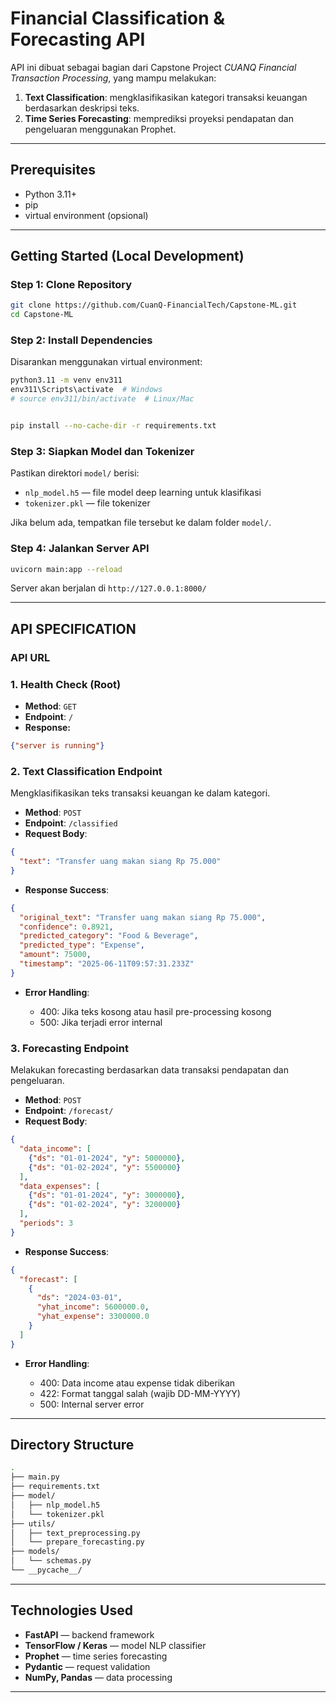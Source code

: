 # Financial Classification & Forecasting API

API ini dibuat sebagai bagian dari Capstone Project *CUANQ Financial Transaction Processing*, yang mampu melakukan:

1. **Text Classification**: mengklasifikasikan kategori transaksi keuangan berdasarkan deskripsi teks.
2. **Time Series Forecasting**: memprediksi proyeksi pendapatan dan pengeluaran menggunakan Prophet.

---

## Prerequisites

* Python 3.11+
* pip
* virtual environment (opsional)

---

## Getting Started (Local Development)

### Step 1: Clone Repository

```bash
git clone https://github.com/CuanQ-FinancialTech/Capstone-ML.git
cd Capstone-ML
```

### Step 2: Install Dependencies

Disarankan menggunakan virtual environment:

```bash
python3.11 -m venv env311
env311\Scripts\activate  # Windows
# source env311/bin/activate  # Linux/Mac


pip install --no-cache-dir -r requirements.txt
```

### Step 3: Siapkan Model dan Tokenizer

Pastikan direktori `model/` berisi:

* `nlp_model.h5` — file model deep learning untuk klasifikasi
* `tokenizer.pkl` — file tokenizer

Jika belum ada, tempatkan file tersebut ke dalam folder `model/`.

### Step 4: Jalankan Server API

```bash
uvicorn main:app --reload
```

Server akan berjalan di `http://127.0.0.1:8000/`

---

## API SPECIFICATION

### API URL


### 1. Health Check (Root)

* **Method**: `GET`
* **Endpoint**: `/`
* **Response:**

```json
{"server is running"}
```

### 2. Text Classification Endpoint

Mengklasifikasikan teks transaksi keuangan ke dalam kategori.

* **Method**: `POST`
* **Endpoint**: `/classified`
* **Request Body**:

```json
{
  "text": "Transfer uang makan siang Rp 75.000"
}
```

* **Response Success**:

```json
{
  "original_text": "Transfer uang makan siang Rp 75.000",
  "confidence": 0.8921,
  "predicted_category": "Food & Beverage",
  "predicted_type": "Expense",
  "amount": 75000,
  "timestamp": "2025-06-11T09:57:31.233Z"
}
```

* **Error Handling**:

  * 400: Jika teks kosong atau hasil pre-processing kosong
  * 500: Jika terjadi error internal

### 3. Forecasting Endpoint

Melakukan forecasting berdasarkan data transaksi pendapatan dan pengeluaran.

* **Method**: `POST`
* **Endpoint**: `/forecast/`
* **Request Body**:

```json
{
  "data_income": [
    {"ds": "01-01-2024", "y": 5000000},
    {"ds": "01-02-2024", "y": 5500000}
  ],
  "data_expenses": [
    {"ds": "01-01-2024", "y": 3000000},
    {"ds": "01-02-2024", "y": 3200000}
  ],
  "periods": 3
}
```

* **Response Success**:

```json
{
  "forecast": [
    {
      "ds": "2024-03-01",
      "yhat_income": 5600000.0,
      "yhat_expense": 3300000.0
    }
  ]
}
```

* **Error Handling**:

  * 400: Data income atau expense tidak diberikan
  * 422: Format tanggal salah (wajib DD-MM-YYYY)
  * 500: Internal server error

---

## Directory Structure

```bash
.
├── main.py
├── requirements.txt
├── model/
│   ├── nlp_model.h5
│   └── tokenizer.pkl
├── utils/
│   ├── text_preprocessing.py
│   └── prepare_forecasting.py
├── models/
│   └── schemas.py
└── __pycache__/
```

---

## Technologies Used

* **FastAPI** — backend framework
* **TensorFlow / Keras** — model NLP classifier
* **Prophet** — time series forecasting
* **Pydantic** — request validation
* **NumPy, Pandas** — data processing

---

